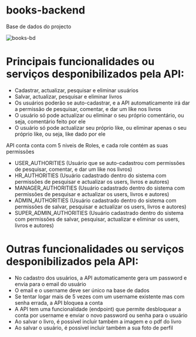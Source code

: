 # books-backend

Base de dados do projecto

![books-bd](https://user-images.githubusercontent.com/54272612/155925202-a2e2db62-cd82-49f0-9470-28426dd5dae4.PNG)

# Principais funcionalidades ou serviços desponibilizados pela API:
- Cadastrar, actualizar, pesquisar e eliminar usuários
- Salvar, actualizar, pesquisar e eliminar livros
- Os usuários poderão se auto-cadastrar, e a API automaticamente irá dar a permissão de pesquisar, comentar, e dar um like nos livros
- O usuário só pode actualizar ou eliminar o seu próprio comentário, ou seja, comentário feito por ele
- O usuário só pode actualizar seu próprio like, ou eliminar apenas o seu próprio like, ou seja, like dado por ele

API conta conta com 5 niveis de Roles, e cada role contém as suas permissões
- USER_AUTHORITIES (Usuário que se auto-cadastrou com permissões de pesquisar, comentar, e dar um like nos livros)
- HR_AUTHORITIES (Usuário cadastrado dentro do sistema com permissões de pesquisar e actualizar os users, livros e autores)
- MANAGER_AUTHORITIES (Usuário cadastrado dentro do sistema com permissões de pesquisar e actualizar os users, livros e autores)
- ADMIN_AUTHORITIES (Usuário cadastrado dentro do sistema com permissões de salvar, pesquisar e actualizar os users, livros e autores)
- SUPER_ADMIN_AUTHORITIES (Usuário cadastrado dentro do sistema com permissões de salvar, pesquisar, actualizar e eliminar os users, livros e autores)

# Outras funcionalidades ou serviços desponibilizados pela API:
- No cadastro dos usuários, a API automaticamente gera um password e envia para o email do usuário
- O email e o username deve ser único na base de dados
- Se tentar logar mais de 5 vezes com um username existente mas com senha errada, a API bloquea a conta
- A API tem uma funcionalidade (endpoint) que permite desbloquear a conta por username e enviar o novo password ou senha para o usuário 
- Ao salvar o livro, é possivel incluir também a imagem e o pdf do livro
- Ao salvar o usuário, é possivel incluir também a sua foto de perfil
